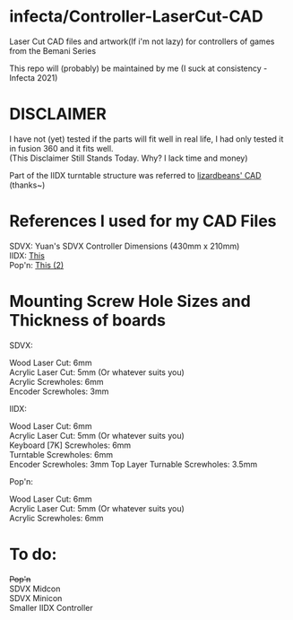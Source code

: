 # infecta/Controller-LaserCut-CAD

Laser Cut CAD files and artwork(If i'm not lazy) for controllers of games from the Bemani Series

This repo will (probably) be maintained by me
(I suck at consistency -Infecta 2021)

# DISCLAIMER

I have not (yet) tested if the parts will fit well in real life, I had only tested it in fusion 360 and it fits well.\
(This Disclaimer Still Stands Today. Why? I lack time and money)

Part of the IIDX turntable structure was referred to [lizardbeans' CAD](https://github.com/lizardbeans/diy-iidx) (thanks~)

# References I used for my CAD Files

SDVX: Yuan's SDVX Controller Dimensions (430mm x 210mm)\
IIDX: [This](https://cdn.discordapp.com/attachments/740116788230094849/843123277023019008/GIgubRN.jpg)\
Pop'n: [This (2)](https://popn.ecxol.net/images/pomuasc_buttons.png)

# Mounting Screw Hole Sizes and Thickness of boards

SDVX:

Wood Laser Cut: 6mm\
Acrylic Laser Cut: 5mm (Or whatever suits you)\
Acrylic Screwholes: 6mm\
Encoder Screwholes: 3mm

IIDX:

Wood Laser Cut: 6mm\
Acrylic Laser Cut: 5mm (Or whatever suits you)\
Keyboard [7K] Screwholes: 6mm\
Turntable Screwholes: 6mm\
Encoder Screwholes: 3mm
Top Layer Turnable Screwholes: 3.5mm

Pop'n:

Wood Laser Cut: 6mm\
Acrylic Laser Cut: 5mm (Or whatever suits you)\
Acrylic Screwholes: 6mm


# To do:

~~Pop'n~~\
SDVX Midcon\
SDVX Minicon\
Smaller IIDX Controller
